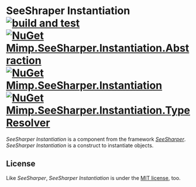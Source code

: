 # SeeShraper Instantiation [![build and test](https://img.shields.io/github/workflow/status/DavenaHack/SeeSharper.Instantiation/build%20and%20test?label=build%20and%20test&logo=github)](https://github.com/DavenaHack/SeeSharper.Instantiation/actions/workflows/BuildAndTest.yml) [![NuGet Mimp.SeeSharper.Instantiation.Abstraction](https://img.shields.io/nuget/v/Mimp.SeeSharper.Instantiation.Abstraction?label=Mimp.SeeSharper.Instantiation.Abstraction&logo=nuget)](https://www.nuget.org/packages/Mimp.SeeSharper.Instantiation.Abstraction/) [![NuGet Mimp.SeeSharper.Instantiation](https://img.shields.io/nuget/v/Mimp.SeeSharper.Instantiation?label=Mimp.SeeSharper.Instantiation&logo=nuget)](https://www.nuget.org/packages/Mimp.SeeSharper.Instantiation/) [![NuGet Mimp.SeeSharper.Instantiation.TypeResolver](https://img.shields.io/nuget/v/Mimp.SeeSharper.Instantiation.TypeResolver?label=Mimp.SeeSharper.Instantiation.TypeResolver&logo=nuget)](https://www.nuget.org/packages/Mimp.SeeSharper.Instantiation.TypeResolver/)

*SeeSharper Instantiation* is a component from the framework *[SeeSharper](https://github.com/DavenaHack/SeeSharper)*. *SeeSharper Instantiation* is a construct to instantiate objects.


## License
Like *SeeSharper*, *SeeSharper Instantiation* is under the [MIT license](https://github.com/DavenaHack/SeeSharper.Instantiation/blob/master/LICENSE), too.
